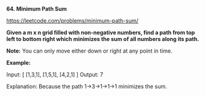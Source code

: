 **64. Minimum Path Sum**

https://leetcode.com/problems/minimum-path-sum/

**Given a m x n grid filled with non-negative numbers, find a path from top left to bottom right which minimizes the sum of all numbers along its path.**

**Note:** You can only move either down or right at any point in time.

**Example:**

Input:
[
  [1,3,1],
  [1,5,1],
  [4,2,1]
]
Output: 7

Explanation: Because the path 1→3→1→1→1 minimizes the sum.